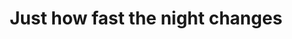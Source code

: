---
title: "Just how fast the night changes"
image: "sunrise.jpg"
year: 2021
medium: "Acrylic on canvas"
order: 2
---